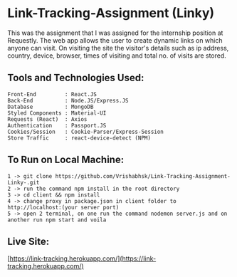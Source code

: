 # Link-Tracking-Assignment (Linky)
This was the assignment that I was assigned for the internship position at Requestly. The web app allows the user to create dynamic links on which
anyone can visit. On visiting the site the visitor's details such as ip address, country, device, browser, times of visiting and total no. of visits are stored.
## Tools and Technologies Used:
```
Front-End         : React.JS
Back-End          : Node.JS/Express.JS
Database          : MongoDB
Styled Components : Material-UI
Requests (React)  : Axios
Authentication    : Passport.JS
Cookies/Session   : Cookie-Parser/Express-Session
Store Traffic     : react-device-detect (NPM)
```
## To Run on Local Machine:
```
1 -> git clone https://github.com/Vrishabhsk/Link-Tracking-Assignment-Linky-.git
2 -> run the command npm install in the root directory
3 -> cd client && npm install
4 -> change proxy in package.json in client folder to http://localhost:(your server port)
5 -> open 2 terminal, on one run the command nodemon server.js and on another run npm start and voila
```
## Live Site:
[https://link-tracking.herokuapp.com/](https://link-tracking.herokuapp.com/)
